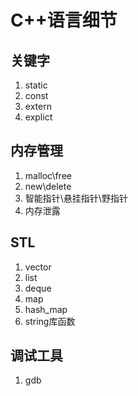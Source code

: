 # C++语言细节

## 关键字

 1. static
 2. const
 3. extern
 4. explict


## 内存管理

 1. malloc\free
 2. new\delete
 3. 智能指针\悬挂指针\野指针
 4. 内存泄露

## STL

 1. vector
 2. list
 3. deque
 4. map
 5. hash_map
 6. string库函数

## 调试工具

 1. gdb